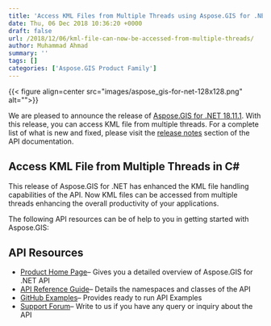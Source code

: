 ```yaml
---
title: 'Access KML Files from Multiple Threads using Aspose.GIS for .NET 18.11.1'
date: Thu, 06 Dec 2018 10:36:20 +0000
draft: false
url: /2018/12/06/kml-file-can-now-be-accessed-from-multiple-threads/
author: Muhammad Ahmad
summary: ''
tags: []
categories: ['Aspose.GIS Product Family']
---
```




{{< figure align=center src="images/aspose_gis-for-net-128x128.png" alt="">}}


We are pleased to announce the release of [Aspose.GIS for .NET 18.11.1][1]. With this release, you can access KML file from multiple threads. For a complete list of what is new and fixed, please visit the [release notes][2] section of the API documentation.

## Access KML File from Multiple Threads in C#

This release of Aspose.GIS for .NET has enhanced the KML file handling capabilities of the API. Now KML files can be accessed from multiple threads enhancing the overall productivity of your applications.

The following API resources can be of help to you in getting started with Aspose.GIS:

## API Resources

*   [Product Home Page][3]– Gives you a detailed overview of Aspose.GIS for .NET API
*   [API Reference Guide][4]– Details the namespaces and classes of the API
*   [GitHub Examples][5]– Provides ready to run API Examples
*   [Support Forum][6]– Write to us if you have any query or inquiry about the API




[1]: https://www.nuget.org/packages/Aspose.GIS/18.11.1
[2]: https://docs.aspose.com/gis/net/aspose-gis-for-net-18-11-1-release-notes/
[3]: https://products.aspose.com/gis/net
[4]: https://apireference.aspose.com/net/gis
[5]: https://github.com/aspose-gis/Aspose.GIS-for-.NET
[6]: https://forum.aspose.com/c/gis




